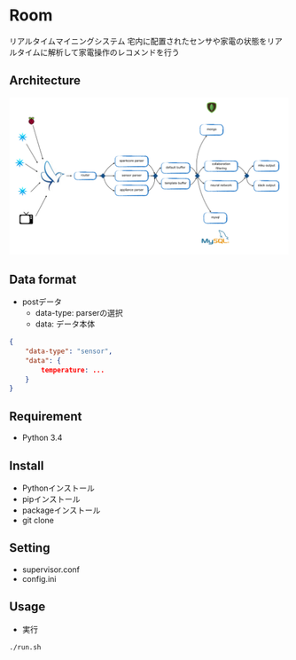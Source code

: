 Room
===
リアルタイムマイニングシステム
宅内に配置されたセンサや家電の状態をリアルタイムに解析して家電操作のレコメンドを行う

## Architecture
![architecture](img/room-architecture.jpeg)

## Data format
- postデータ
  - data-type: parserの選択
  - data: データ本体

```json
{
    "data-type": "sensor",
    "data": {
        temperature: ...
    }
}
```

## Requirement
- Python 3.4

## Install
- Pythonインストール
- pipインストール
- packageインストール
- git clone

## Setting
- supervisor.conf
- config.ini


## Usage
- 実行

```bash
./run.sh
```


